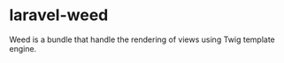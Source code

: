 laravel-weed
============

Weed is a bundle that handle the rendering of views using Twig template engine.